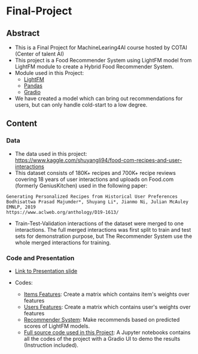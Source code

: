 # Final-Project
## Abstract
- This is a Final Project for MachineLearing4AI course hosted by COTAI (Center of talent AI)
- This project is a Food Recommender System using LightFM model from LightFM module to create a Hybrid Food Recommender System.
- Module used in this Project: 
	- [LightFM](https://making.lyst.com/lightfm/docs/home.html)
	- [Pandas](https://pandas.pydata.org/)
	- [Gradio](https://www.gradio.app/)
- We have created a model which can bring out recommendations for users, but can only handle cold-start to a low degree.

## Content
### Data
- The data used in this project: https://www.kaggle.com/shuyangli94/food-com-recipes-and-user-interactions
- This dataset consists of 180K+ recipes and 700K+ recipe reviews covering 18 years of user interactions and uploads on Food.com (formerly GeniusKitchen) used in the following paper: 
```
Generating Personalized Recipes from Historical User Preferences
Bodhisattwa Prasad Majumder*, Shuyang Li*, Jianmo Ni, Julian McAuley
EMNLP, 2019
https://www.aclweb.org/anthology/D19-1613/
```
- Train-Test-Validation interactions of the dataset were merged to one interactions. The full merged interactions was first split to train and test sets for demonstration purpose, but The Recommender System use the whole merged interactions for training. 

### Code and Presentation
- [Link to Presentation slide](https://hackmd.io/@Kha/BkUvYPqeO#/)

- Codes:
	- [Items Features](https://github.com/Kha1135123/Final-Project/blob/main/create_item_features.py): Create a matrix which contains item's weights over features 
	- [Users Features](https://github.com/Kha1135123/Final-Project/blob/main/create_user_features.py): Create a matrix which contains user's weights over features
	- [Recommender System](https://github.com/Kha1135123/Final-Project/blob/main/create_recsys.py): Make recommends based on predicted scores of LightFM models.
	- [Full source code used in this Project](): A Jupyter notebooks contains all the codes of the project with a Gradio UI to demo the results (Instruction included).





